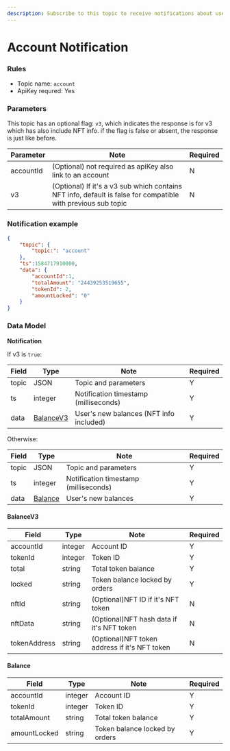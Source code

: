```yaml
---
description: Subscribe to this topic to receive notifications about user balance update.
---
```


# Account Notification

### Rules <a href="#rules" id="rules"></a>

* Topic name: `account`&#x20;
* ApiKey requred: Yes

### Parameters <a href="#parameters" id="parameters"></a>

This topic has an optional flag: `v3`, which indicates the response is for v3 which has also include NFT info. if the flag is false or absent, the response is just like before.

<table><thead><tr><th>Parameter</th><th>Note</th><th data-hidden>Required</th></tr></thead><tbody><tr><td>accountId</td><td>(Optional) not required as apiKey also link to an account</td><td>N</td></tr><tr><td>v3</td><td>(Optional) If it's a v3 sub which contains NFT info, default is false for compatible with previous sub topic</td><td>N</td></tr></tbody></table>

### Notification example <a href="#notification-example" id="notification-example"></a>

```json
{
    "topic": {
        "topic:": "account"
    },
    "ts":1584717910000,
    "data": {
        "accountId":1,
        "totalAmount": "24439253519655",
        "tokenId": 2,
        "amountLocked": "0"
    }
}
```



### Data Model <a href="#data-model" id="data-model"></a>

**Notification**

If v3 is `true`:

<table><thead><tr><th>Field</th><th>Type</th><th>Note</th><th data-hidden>Required</th></tr></thead><tbody><tr><td>topic</td><td>JSON</td><td>Topic and parameters</td><td>Y</td></tr><tr><td>ts</td><td>integer</td><td>Notification timestamp (milliseconds)</td><td>Y</td></tr><tr><td>data</td><td><a href="account-notification.md#balancev3">BalanceV3</a></td><td>User's new balances (NFT info included)</td><td>Y</td></tr></tbody></table>

Otherwise:

<table><thead><tr><th>Field</th><th>Type</th><th>Note</th><th data-hidden>Required</th></tr></thead><tbody><tr><td>topic</td><td>JSON</td><td>Topic and parameters</td><td>Y</td></tr><tr><td>ts</td><td>integer</td><td>Notification timestamp (milliseconds)</td><td>Y</td></tr><tr><td>data</td><td><a href="account-notification.md#balance">Balance</a></td><td>User's new balances</td><td>Y</td></tr></tbody></table>

#### **BalanceV3**

<table><thead><tr><th>Field</th><th>Type</th><th>Note</th><th data-hidden>Required</th></tr></thead><tbody><tr><td>accountId</td><td>integer</td><td>Account ID</td><td>Y</td></tr><tr><td>tokenId</td><td>integer</td><td>Token ID</td><td>Y</td></tr><tr><td>total</td><td>string</td><td>Total token balance</td><td>Y</td></tr><tr><td>locked</td><td>string</td><td>Token balance locked by orders</td><td>Y</td></tr><tr><td>nftId</td><td>string</td><td>(Optional)NFT ID if it's NFT token</td><td>N</td></tr><tr><td>nftData</td><td>string</td><td>(Optional)NFT hash data if it's NFT token</td><td>N</td></tr><tr><td>tokenAddress</td><td>string</td><td>(Optional)NFT token address if it's NFT token</td><td>N</td></tr></tbody></table>

#### **Balance**

<table><thead><tr><th>Field</th><th>Type</th><th>Note</th><th data-hidden>Required</th></tr></thead><tbody><tr><td>accountId</td><td>integer</td><td>Account ID</td><td>Y</td></tr><tr><td>tokenId</td><td>integer</td><td>Token ID</td><td>Y</td></tr><tr><td>totalAmount</td><td>string</td><td>Total token balance</td><td>Y</td></tr><tr><td>amountLocked</td><td>string</td><td>Token balance locked by orders</td><td>Y</td></tr></tbody></table>
